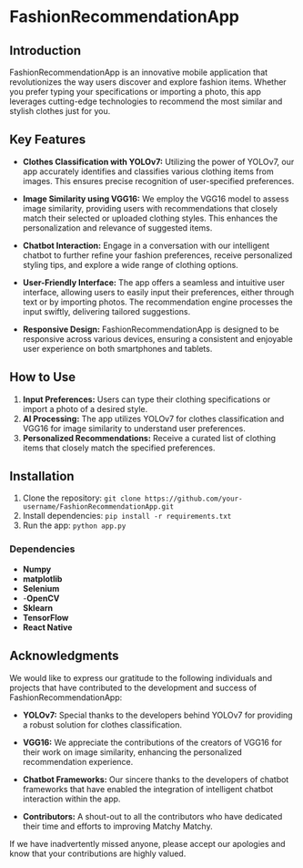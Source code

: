 # FashionRecommendationApp

## Introduction
FashionRecommendationApp is an innovative mobile application that revolutionizes the way users discover and explore fashion items. Whether you prefer typing your specifications or importing a photo, this app leverages cutting-edge technologies to recommend the most similar and stylish clothes just for you.

## Key Features
- **Clothes Classification with YOLOv7:** Utilizing the power of YOLOv7, our app accurately identifies and classifies various clothing items from images. This ensures precise recognition of user-specified preferences.

- **Image Similarity using VGG16:** We employ the VGG16 model to assess image similarity, providing users with recommendations that closely match their selected or uploaded clothing styles. This enhances the personalization and relevance of suggested items.
  
- **Chatbot Interaction:** Engage in a conversation with our intelligent chatbot to further refine your fashion preferences, receive personalized styling tips, and explore a wide range of clothing options.

- **User-Friendly Interface:** The app offers a seamless and intuitive user interface, allowing users to easily input their preferences, either through text or by importing photos. The recommendation engine processes the input swiftly, delivering tailored suggestions.

- **Responsive Design:** FashionRecommendationApp is designed to be responsive across various devices, ensuring a consistent and enjoyable user experience on both smartphones and tablets.

## How to Use
1. **Input Preferences:** Users can type their clothing specifications or import a photo of a desired style.
2. **AI Processing:** The app utilizes YOLOv7 for clothes classification and VGG16 for image similarity to understand user preferences.
3. **Personalized Recommendations:** Receive a curated list of clothing items that closely match the specified preferences.

## Installation
1. Clone the repository: `git clone https://github.com/your-username/FashionRecommendationApp.git`
2. Install dependencies: `pip install -r requirements.txt`
3. Run the app: `python app.py`

### Dependencies
- **Numpy**
- **matplotlib**
- **Selenium**
- -**OpenCV**
- **Sklearn**
- **TensorFlow**
- **React Native**

## Acknowledgments

We would like to express our gratitude to the following individuals and projects that have contributed to the development and success of FashionRecommendationApp:


- **YOLOv7:** Special thanks to the developers behind YOLOv7 for providing a robust solution for clothes classification.

- **VGG16:** We appreciate the contributions of the creators of VGG16 for their work on image similarity, enhancing the personalized recommendation experience.

- **Chatbot Frameworks:** Our sincere thanks to the developers of chatbot frameworks that have enabled the integration of intelligent chatbot interaction within the app.

- **Contributors:** A shout-out to all the contributors who have dedicated their time and efforts to improving Matchy Matchy.


If we have inadvertently missed anyone, please accept our apologies and know that your contributions are highly valued.


